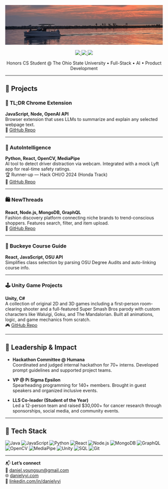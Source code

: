 ![Banner](images/petosky.jpg)

<p align="center">
  <a href="https://danielyyi.com" target="_blank">
    <img src="https://img.shields.io/static/v1?label=|&message=PORTFOLIO&color=23555f&style=plastic&logo=react&logo-color=white"/>
  </a>
  <a href="https://linkedin.com/in/danielyyi" target="_blank">
    <img src="https://img.shields.io/static/v1?label=|&message=LINKEDIN&color=cdf998&style=plastic&logo=linkedin&logo-color=white"/>
  </a>
  <a href="mailto:daniel.youngsun@gmail.com">
    <img src="https://img.shields.io/static/v1?label=|&message=EMAIL&color=23555f&style=plastic&logo=gmail&logo-color=white"/>
  </a>
</p>

<p align="center">
  Honors CS Student @ The Ohio State University • Full-Stack • AI • Product Development
</p>

---

## 🚀 Projects

### 🧠 TL;DR Chrome Extension  
**JavaScript, Node, OpenAI API**  
Browser extension that uses LLMs to summarize and explain any selected webpage text.  
🔗 [GitHub Repo](https://github.com/danielyyi/tldr-chrome-extension)

---

### 🎯 AutoIntelligence  
**Python, React, OpenCV, MediaPipe**  
AI tool to detect driver distraction via webcam. Integrated with a mock Lyft app for real-time safety ratings.  
🏆 Runner-up — Hack OHI/O 2024 (Honda Track)  
🔗 [GitHub Repo](https://github.com/danielyyi/HackOHI-O-2024)

---

### 🛍️ NewThreads  
**React, Node.js, MongoDB, GraphQL**  
Fashion discovery platform connecting niche brands to trend-conscious shoppers. Features search, filter, and item upload.  
🔗 [GitHub Repo](https://github.com/danielyyi/NewThreads)

---

### 📘 Buckeye Course Guide  
**React, JavaScript, OSU API**  
Simplifies class selection by parsing OSU Degree Audits and auto-linking course info.  

---

### 🕹️ Unity Game Projects  
**Unity, C#**  
A collection of original 2D and 3D games including a first-person room-clearing shooter and a full-featured Super Smash Bros parody with custom characters like Waluigi, Goku, and The Mandalorian. Built all animations, logic, and game mechanics from scratch.  
🎮 [GitHub Repo](https://github.com/danielyyi/super-copyright-bros)

---

## 🧠 Leadership & Impact

- **Hackathon Committee @ Humana**  
  Coordinated and judged internal hackathon for 70+ interns. Developed prompt guidelines and supported project teams.

- **VP @ Pi Sigma Epsilon**  
  Spearheading programming for 140+ members. Brought in guest speakers and organized inclusive events.

- **LLS Co-leader (Student of the Year)**  
  Led a 12-person team and raised $30,000+ for cancer research through sponsorships, social media, and community events.

---

## 🧰 Tech Stack
![Java](https://img.shields.io/badge/-Java-F7DF1E?style=plastic&logo=java)
![JavaScript](https://img.shields.io/badge/-JavaScript-23555f?style=plastic&logo=javascript)
![Python](https://img.shields.io/badge/-Python-285f65?style=plastic&logo=python)
![React](https://img.shields.io/badge/-React-316c5e?style=plastic&logo=react)
![Node.js](https://img.shields.io/badge/-Node.js-3c7f5d?style=plastic&logo=node.js)
![MongoDB](https://img.shields.io/badge/-MongoDB-4a935c?style=plastic&logo=mongodb)
![GraphQL](https://img.shields.io/badge/-GraphQL-52985b?style=plastic&logo=graphql)
![OpenCV](https://img.shields.io/badge/-OpenCV-98bf53?style=plastic&logo=opencv)
![MediaPipe](https://img.shields.io/badge/-MediaPipe-cdd148?style=plastic)
![Unity](https://img.shields.io/badge/-Unity-555555?style=plastic&logo=unity)
![SQL](https://img.shields.io/badge/-SQL-bbb111?style=plastic&logo=postgresql)
![Git](https://img.shields.io/badge/-Git-cbb148?style=plastic&logo=git)

---

📬 **Let’s connect**  
📩 [daniel.youngsun@gmail.com](mailto:daniel.youngsun@gmail.com)  
🌐 [danielyyi.com](https://danielyyi.com)  
🔗 [linkedin.com/in/danielyyi](https://linkedin.com/in/danielyyi)
